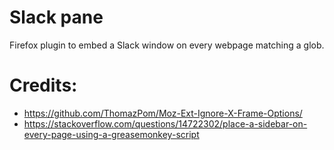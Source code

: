 # Slack pane

Firefox plugin to embed a Slack window on every webpage matching a glob.

# Credits:

- https://github.com/ThomazPom/Moz-Ext-Ignore-X-Frame-Options/
- https://stackoverflow.com/questions/14722302/place-a-sidebar-on-every-page-using-a-greasemonkey-script
